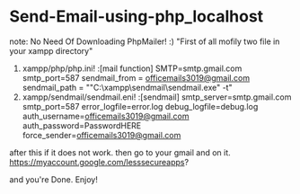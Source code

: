 # Send-Email-using-php_localhost
note: No Need Of Downloading PhpMailer! :)
"First of all mofily two file in your xampp directory"
1. xampp/php/php.ini! 
:[mail function]
SMTP=smtp.gmail.com
smtp_port=587
sendmail_from = officemails3019@gmail.com
sendmail_path = "\"C:\xampp\sendmail\sendmail.exe\" -t"
3. xampp/sendmail/sendmail.eni!
:[sendmail]
smtp_server=smtp.gmail.com
smtp_port=587
error_logfile=error.log
debug_logfile=debug.log
auth_username=officemails3019@gmail.com
auth_password=PasswordHERE
force_sender=officemails3019@gmail.com

after this if it does not work. then go to your gmail and on it. https://myaccount.google.com/lesssecureapps?

and you're Done. 
Enjoy!
